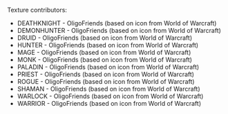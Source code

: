 Texture contributors:
- DEATHKNIGHT - OligoFriends (based on icon from World of Warcraft)
- DEMONHUNTER - OligoFriends (based on icon from World of Warcraft)
- DRUID - OligoFriends (based on icon from World of Warcraft)
- HUNTER - OligoFriends (based on icon from World of Warcraft)
- MAGE - OligoFriends (based on icon from World of Warcraft)
- MONK - OligoFriends (based on icon from World of Warcraft)
- PALADIN - OligoFriends (based on icon from World of Warcraft)
- PRIEST - OligoFriends (based on icon from World of Warcraft)
- ROGUE - OligoFriends (based on icon from World of Warcraft)
- SHAMAN - OligoFriends (based on icon from World of Warcraft)
- WARLOCK - OligoFriends (based on icon from World of Warcraft)
- WARRIOR - OligoFriends (based on icon from World of Warcraft)
